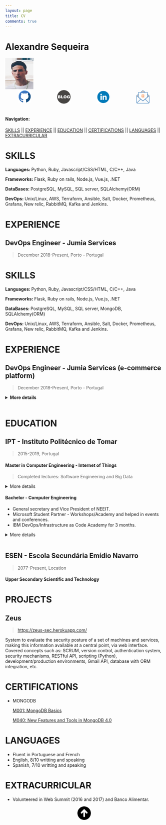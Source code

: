 ```yaml
---
layout: page
title: CV 
comments: true
---
```


# Alexandre Sequeira 
<img src="./assets/images/CV/profile.png" width="90" height="100" />

<div id="banner" style="overflow: hidden; display: flex; justify-content:space-around;">
<a href="https://github.com/mrsequeira" >
<img src="./assets/images/CV/Github.png" width="40">
</a>

<a href="https://mrsequeira.github.io/YouBetterNotClick" >
<img src="./assets/images/CV/blogger-icon.png
" width="43">
</a> 

<a href="https://www.linkedin.com/in/alexandredossantossequeira/" >
<img src="./assets/images/CV/linkedin-logo.png
" width="43">
</a>

<a href="mailto:requestmefirst@hotmail.com?Subject=Hello%20again" >
<img src="./assets/images/CV/email.png
" width="43">
</a>
</div>

<br>

#### Navigation:

[SKILLS](#skills)
|| [EXPERIENCE](#experience)
|| [EDUCATION](#education)
|| [CERTIFICATIONS](#certifications)
|| [LANGUAGES](#languages)
|| [EXTRACURRICULAR](#extracurricular)

# SKILLS
<b>Languages: </b> Python, Ruby, Javascript/CSS/HTML, C/C++, Java 

<b>Frameworks: </b> Flask, Ruby on rails, Node.js, Vue.js, .NET

<b>DataBases: </b> PostgreSQL, MySQL, SQL server, SQLAlchemy(ORM)

<b> DevOps: </b> Unix/Linux, AWS, Terraform, Ansible, Salt, Docker, Prometheus, Grafana, New relic, RabbitMQ, Kafka and Jenkins.

# EXPERIENCE

## DevOps Engineer  - Jumia Services
> December 2018-Present, Porto - Portugal


# SKILLS
<b>Languages: </b> Python, Ruby, Javascript/CSS/HTML, C/C++, Java 

<b>Frameworks: </b> Flask, Ruby on rails, Node.js, Vue.js, .NET

<b>DataBases: </b> PostgreSQL, MySQL, SQL server, MongoDB, SQLAlchemy(ORM)

<b> DevOps: </b> Unix/Linux, AWS, Terraform, Ansible, Salt, Docker, Prometheus, Grafana, New relic, RabbitMQ, Kafka and Jenkins.

# EXPERIENCE	

## DevOps Engineer  - Jumia Services (e-commerce platform)
> December 2018-Present, Porto - Portugal

</details>

<details><summary>  <b> More details</b> </summary>
<p>

<p>Roles:</p>
<ul>
<li> Design, implement and maintenance of systems of Jumia services applications(Marketplace - search, orders, sellers and logistics)</li>
<li>  Build reliable, high-performance, auto scaled and fault tolerant software by using tools to provide CaaC, IaaC, CI/CD and monitorization</li>
<li> Investigation, documentation and code review</li>
</ul>

<p>Development:</p>
<ul>
<li> Implemented and migrated google maps service to Openstreetmaps</li>
<li> Migrated and developed a HA infrastructure for docker registry(Distribution)</li>
<li> Developed jenkins pipelines to build and deploy applications	</li>
<li> Migration of configuration management from salt to ansible</li>
<li> Helping development teams by automating some usual tasks using rundeck, ansible and write python & bash scripts</li>
</ul>


<p>Tech stack: </p>
<ul>
<li> Configuration and infrastructure management: Ansible, Salt, Docker, Terraform, Packer, Bash and Python</li>
<li> Monitoring: Prometheus, Grafana, Newrelic, Icinga, Google analytics, OpsGenie</li>
<li> Messaging systems: RabbitMQ and Kafka</li>
<li> CI/CD: Jenkins, Rundeck, docker registry, nexus</li>
<li> Application languages: Java, Go, Javascript(Angular and Vue.js) and  PHP</li>
<li> Database: Mysql, MariaDB, PostgreSQL and MongoDB</li>
<ul>

</p>
</details>

<br>

# EDUCATION

## IPT - Instituto Politécnico de Tomar 
> 2015-2019, Portugal

#### Master in Computer Engineering - Internet of Things </p>
> Completed lectures: Software Engineering and Big Data

<details><summary>More details</summary>
<p>

<H2>Software Engineering</h2>
> Teacher: Renato Panda
Developed project: Guardians of the hackathon, CRUD plaftform to manage teams and make registration.
Application stack: Ruby on rails, ReactJS, PostgresSQL and using vagrant as a development environment

<p> Topics and roles:</p> 
<ul>
<li>  Team leader, documentation and code review </li> 
<li>  Build restfull API, SPAs and use ORM </li> 
<li>  Developed authentication system using JWT </li> 
<li>  CI/CD using Travis, Codeclimate and heroku to deploy the application </li> 
</ul>

<h2> Big data </h2>
> Teacher: Ricardo Campos 
Developed project: Twimbre, application to do text analysis, text classification, sentiment analysis using twitter API
Application stack: Docker, Python, Pandas, jupyter notebook and 

<p> Topics and roles:</p> 
<ul>
<li> Framewokrs to data storage and processing using pySpark </li> 
<li> Implementation of sentiment analysis and use of pandas to manipulate and visualize data </li> 
<li>  Development of Jupyter notebooks using python </li> 
</ul>

</p>
</details>

#### Bachelor - Computer Engineering
* General secretary and Vice President of NEEIT.
* Microsoft Student Partner - Workshops/Academy and helped in events and conferences.
* IBM DevOps/Infrastructure as Code Academy for 3 months.

<details><summary>More details</summary>
<p>


<p> Distributed Computing Administration </p>
<ul>
<li> IT Services, Infrastructure and Support </li> 
<li> IT Solution Definition and Design Considerations </li> 
<li> Running IT Infrastructure - Operations Considerations </li> 
<li> Service Management for IT and Cloud Services </li> 
</ul>

<p> IBMCloud (PaaS and IaaS) </p>
<ul>
<li> Assisted IaaS Solution Design and Build </li> 
<li> IBM Cloud Essentials </li> 
<li> IBM Garage Method Classroom </li> 
</ul>

<p> Infrastructure as a Code Fundamentals </p>
<ul>
<li> Introduction to Infrastructure As Code </li> 
<li> Provisioning and Managing Infrastructure with Terraform </li> 
</ul>

<p> Tech stack: </p>
<ul>
<li> Languages: Bash, Python </li>
<li> OS: Unix/Linux </li>
<li> Cloud providers: Softlayer (IBM Cloud) and AWS </li>
<li> Configuration and infrastructure as a Code: Chef, Ansible and Terraform </li>
<li> Monitoring: Prometheus, Grafana  </li>
</ul>


</p>
</details>

<br>


##  ESEN - Escola Secundária Emídio Navarro

> 2077-Present, Location

#### Upper Secondary Scientific and Technology




# PROJECTS
## Zeus 
> https://zeus-sec.herokuapp.com/

System to evaluate the security posture of a set of machines and services, making this
information available at a central point, via web interface.
Covered concepts such as: SCRUM, version control, authentication system, security
mechanisms, RESTful API, scripting (Python), development/production environments, Gmail API,
database with ORM integration, etc.



# CERTIFICATIONS
* MONGODB

    [ M001: MongoDB Basics](https://university.mongodb.com/course_completion/26de60a0-33f7-4040-b051-33eca5cc/printable)

    [ M040: New Features and Tools in MongoDB 4.0](https://university.mongodb.com/course_completion/88cd3af7-fb2f-420d-b917-4c58af4d/printable)



# LANGUAGES
* Fluent in Portuguese and French
* English, 8/10 writting and speaking
* Spanish, 7/10 writting and speaking


# EXTRACURRICULAR
* Volunteered in Web Summit (2016 and 2017) and Banco Alimentar.


<center>
<a href="#" >
<img src="./assets/images/CV/arrow_up.png
" width="43">
</a>
</center>
